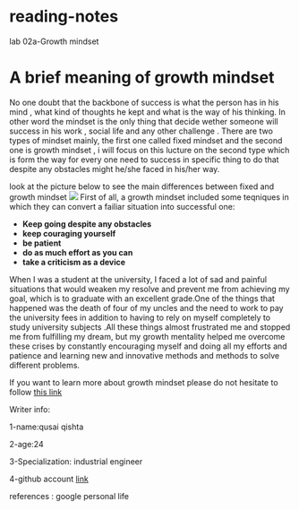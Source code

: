 # reading-notes
lab 02a-Growth mindset
# A brief meaning of growth mindset
No one doubt that the backbone of success is what the person has in his mind , what kind of thoughts he kept and what is the way of his thinking. In other word the mindset is the only thing that decide wether someone will success in his work , social life and any other challenge . There are two types of mindset mainly, the first one called fixed mindset and the second one is growth mindset , i will focus on this lucture on the second type which is form the way for every one need to success in specific thing to do that despite any obstacles might he/she faced in his/her way.

look at the picture below to see the main differences between fixed and growth mindset 
![](https://3kllhk1ibq34qk6sp3bhtox1-wpengine.netdna-ssl.com/wp-content/uploads/NewGrowthMindset2.png)
First of all, a growth mindset included some teqniques in which they can convert a failiar situation into successful one:
- **Keep going despite any obstacles**
- **keep couraging yourself**
- **be patient**
- **do as much effort as you can** 
- **take a criticism as a device**

When I was a student at the university, I faced a lot of sad and painful situations that would weaken my resolve and prevent me from achieving my goal, which is to graduate with an excellent grade.One of the things that happened was the death of four of my uncles and the need to work to pay the university fees in addition to having to rely on myself completely to study university subjects .All these things almost frustrated me and stopped me from fulfilling my dream, but my growth mentality helped me overcome these crises by constantly encouraging myself and doing all my efforts and patience and learning new and innovative methods and methods to solve different problems.

If you want to learn more about growth mindset please do not hesitate to follow [this link](https://www.atlassian.com/blog/inside-atlassian/growth-mindset) 


Writer info:

1-name:qusai qishta

2-age:24 

3-Specialization: industrial engineer 

4-github account [link](https://github.com/qusaiqishta)

references :
google 
personal life

